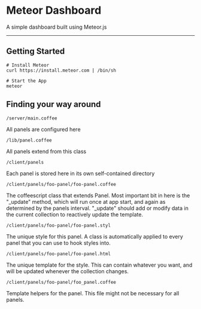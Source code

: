 # Meteor Dashboard

A simple dashboard built using Meteor.js

----

## Getting Started


```
# Install Meteor
curl https://install.meteor.com | /bin/sh

# Start the App
meteor
```

## Finding your way around

```
/server/main.coffee
```
All panels are configured here

```
/lib/panel.coffee
```
All panels extend from this class

```
/client/panels
```
Each panel is stored here in its own self-contained directory

```
/client/panels/foo-panel/foo-panel.coffee
```
The coffeescript class that extends Panel. Most important bit in here is the "_update" method, which will run once at app start, and again as determined by the panels interval. "_update" should add or modify data in the current collection to reactively update the template.

```
/client/panels/foo-panel/foo-panel.styl
```
The unique style for this panel. A class is automatically applied to every panel that you can use to hook styles into.

```
/client/panels/foo-panel/foo-panel.html
```
The unique template for the style. This can contain whatever you want, and will be updated whenever the collection changes.

```
/client/panels/foo-panel/foo_panel.coffee
```
Template helpers for the panel. This file might not be necessary for all panels.